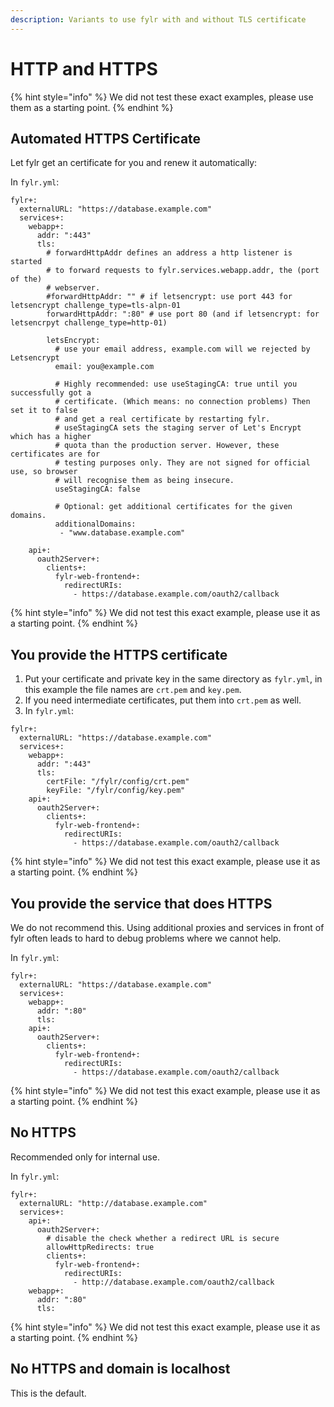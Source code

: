 ```yaml
---
description: Variants to use fylr with and without TLS certificate
---
```


# HTTP and HTTPS

{% hint style="info" %}
We did not test these exact examples, please use them as a starting point.
{% endhint %}

## Automated HTTPS Certificate

Let fylr get an certificate for you and renew it automatically:

In `fylr.yml`:

```
fylr+:
  externalURL: "https://database.example.com"
  services+:
    webapp+:
      addr: ":443"
      tls:
        # forwardHttpAddr defines an address a http listener is started
        # to forward requests to fylr.services.webapp.addr, the (port of the)
        # webserver.
        #forwardHttpAddr: "" # if letsencrypt: use port 443 for letsencrypt challenge_type=tls-alpn-01
        forwardHttpAddr: ":80" # use port 80 (and if letsencrypt: for letsencrpyt challenge_type=http-01)

        letsEncrypt:
          # use your email address, example.com will we rejected by Letsencrypt
          email: you@example.com

          # Highly recommended: use useStagingCA: true until you successfully got a
          # certificate. (Which means: no connection problems) Then set it to false
          # and get a real certificate by restarting fylr.
          # useStagingCA sets the staging server of Let's Encrypt which has a higher
          # quota than the production server. However, these certificates are for
          # testing purposes only. They are not signed for official use, so browser
          # will recognise them as being insecure.
          useStagingCA: false

          # Optional: get additional certificates for the given domains.
          additionalDomains:
           - "www.database.example.com"
           
    api+:
      oauth2Server+:
        clients+:
          fylr-web-frontend+:
            redirectURIs:
              - https://database.example.com/oauth2/callback
```

{% hint style="info" %}
We did not test this exact example, please use it as a starting point.
{% endhint %}



## You provide the HTTPS certificate

1. Put your certificate and private key in the same directory as `fylr.yml`, in this example the file names are `crt.pem` and `key.pem`.
2. If you need intermediate certificates, put them into `crt.pem` as well.
3. In `fylr.yml`:

```
fylr+:
  externalURL: "https://database.example.com"
  services+:
    webapp+:
      addr: ":443"
      tls:
        certFile: "/fylr/config/crt.pem"
        keyFile: "/fylr/config/key.pem"
    api+:
      oauth2Server+:
        clients+:
          fylr-web-frontend+:
            redirectURIs:
              - https://database.example.com/oauth2/callback
```

{% hint style="info" %}
We did not test this exact example, please use it as a starting point.
{% endhint %}

##

## You provide the service that does HTTPS

We do not recommend this. Using additional proxies and services in front of fylr often leads to hard to debug problems where we cannot help.

In `fylr.yml`:

```
fylr+:
  externalURL: "https://database.example.com"
  services+:
    webapp+:
      addr: ":80"
      tls:
    api+:
      oauth2Server+:
        clients+:
          fylr-web-frontend+:
            redirectURIs:
              - https://database.example.com/oauth2/callback
```

{% hint style="info" %}
We did not test this exact example, please use it as a starting point.
{% endhint %}



## No HTTPS

Recommended only for internal use.

In `fylr.yml`:

```
fylr+:
  externalURL: "http://database.example.com"
  services+:
    api+:
      oauth2Server+:
        # disable the check whether a redirect URL is secure
        allowHttpRedirects: true
        clients+:
          fylr-web-frontend+:
            redirectURIs:
              - http://database.example.com/oauth2/callback
    webapp+:
      addr: ":80"
      tls:
```

{% hint style="info" %}
We did not test this exact example, please use it as a starting point.
{% endhint %}

## No HTTPS and domain is localhost

This is the default.



